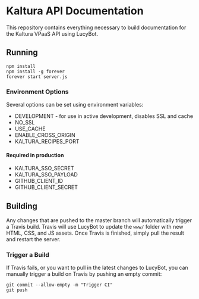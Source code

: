 # Kaltura API Documentation
This repository contains everything necessary to build
documentation for the Kaltura VPaaS API using LucyBot.

## Running
```
npm install
npm install -g forever
forever start server.js
```

### Environment Options
Several options can be set using environment variables:

* DEVELOPMENT - for use in active development, disables SSL and cache
* NO_SSL
* USE_CACHE
* ENABLE_CROSS_ORIGIN
* KALTURA_RECIPES_PORT

#### Required in production
* KALTURA_SSO_SECRET
* KALTURA_SSO_PAYLOAD
* GITHUB_CLIENT_ID
* GITHUB_CLIENT_SECRET

## Building
Any changes that are pushed to the master branch will automatically
trigger a Travis build. Travis will use LucyBot to update the
`www/` folder with new HTML, CSS, and JS assets. Once Travis is
finished, simply pull the result and restart the server.

### Trigger a Build
If Travis fails, or you want to pull in the latest changes to LucyBot,
you can manually trigger a build on Travis by pushing an empty commit:

```
git commit --allow-empty -m "Trigger CI"
git push
```
